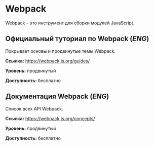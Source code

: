 # Webpack

Webpack – это инструмент для сборки модулей JavaScript.

## Официальный туториал по Webpack (*ENG*)

Покрывает основы и продвинутые темы Webpack.

**Ссылка:** https://webpack.js.org/guides/

**Уровень:** продвинутый

**Доступность:** бесплатно

## Документация Webpack (*ENG*)

Список всех API Webpack.

**Ссылка:** https://webpack.js.org/concepts/

**Уровень:** продвинутый

**Доступность:** бесплатно